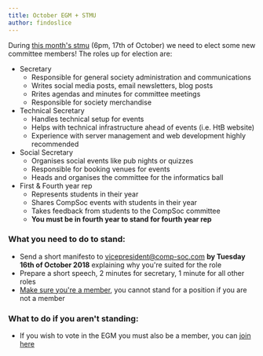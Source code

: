 ```yaml
---
title: October EGM + STMU
author: findoslice
---
```


During [this month's stmu](https://www.facebook.com/events/2191698291111220/) (6pm, 17th of October) we need to elect some new committee members! The roles up for election are:


- Secretary
  - Responsible for general society administration and communications
  - Writes social media posts, email newsletters, blog posts
  - Rrites agendas and minutes for committee meetings
  - Responsible for society merchandise
- Technical Secretary
  - Handles technical setup for events
  - Helps with technical infrastructure ahead of events (i.e. HtB website)
  - Experience with server management and web development highly recommended
- Social Secretary
  - Organises social events like pub nights or quizzes
  - Responsible for booking venues for events 
  - Heads and organises the committee for the informatics ball
- First & Fourth year rep
  - Represents students in their year
  - Shares CompSoc events with students in their year
  - Takes feedback from students to the CompSoc committee
  - **You must be in fourth year to stand for fourth year rep**

### What you need to do to stand:

- Send a short manifesto to vicepresident@comp-soc.com **by Tuesday 16th of October 2018** explaining why you're suited for the role
- Prepare a short speech, 2 minutes for secretary, 1 minute for all other roles
- [Make sure you're a member](https://www.eusa.ed.ac.uk/activities/societies/society/compsoc/), you cannot stand for a position if you are not a member

### What to do if you aren't standing:

- If you wish to vote in the EGM you must also be a member, you can [join here](https://www.eusa.ed.ac.uk/activities/societies/society/compsoc/)
